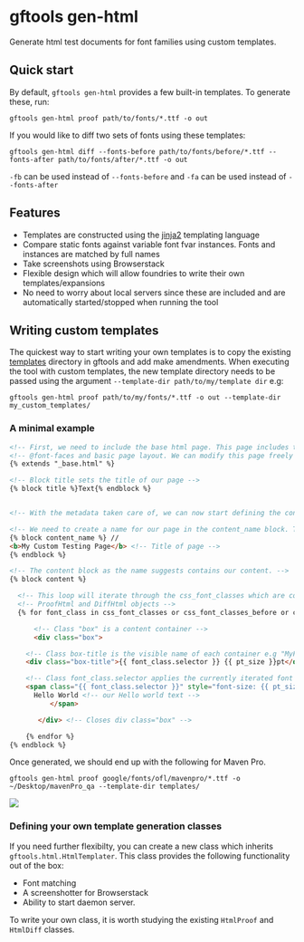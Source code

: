 # gftools gen-html

Generate html test documents for font families using custom templates.


## Quick start

By default, `gftools gen-html` provides a few built-in templates. To generate these, run:

`gftools gen-html proof path/to/fonts/*.ttf -o out`

If you would like to diff two sets of fonts using these templates:

`gftools gen-html diff --fonts-before path/to/fonts/before/*.ttf --fonts-after path/to/fonts/after/*.ttf -o out`

`-fb` can be used instead of `--fonts-before` and `-fa` can be used instead of `--fonts-after`


## Features

- Templates are constructed using the [jinja2](https://jinja.palletsprojects.com/en/2.11.x/) templating language
- Compare static fonts against variable font fvar instances. Fonts and instances are matched by full names
- Take screenshots using Browserstack
- Flexible design which will allow foundries to write their own templates/expansions
- No need to worry about local servers since these are included and are automatically started/stopped when running the tool


## Writing custom templates

The quickest way to start writing your own templates is to copy the existing [templates](https://github.com/googlefonts/gftools/tree/main/Lib/gftools/templates) directory in gftools and add make amendments. When executing the tool with custom templates, the new template directory needs to be passed using the argument `--template-dir path/to/my/template dir` e.g:

`gftools gen-html proof path/to/my/fonts/*.ttf -o out --template-dir my_custom_templates/`


### A minimal example


```HTML
<!-- First, we need to include the base html page. This page includes the css, -->
<!-- @font-faces and basic page layout. We can modify this page freely if needed. -->
{% extends "_base.html" %}

<!-- Block title sets the title of our page -->
{% block title %}Text{% endblock %}


<!-- With the metadata taken care of, we can now start defining the content of our page. -->

<!-- We need to create a name for our page in the content_name block. This is visible to users -->
{% block content_name %} //
<b>My Custom Testing Page</b> <!-- Title of page -->
{% endblock %}

<!-- The content block as the name suggests contains our content. -->
{% block content %}

  <!-- This loop will iterate through the css_font_classes which are contained in the -->
  <!-- ProofHtml and DiffHtml objects -->
  {% for font_class in css_font_classes or css_font_classes_before or css_font_classes_after %}

      <!-- Class "box" is a content container -->
      <div class="box"> 

	<!-- Class box-title is the visible name of each container e.g "MyFont-regular 32pt"  -->
	<div class="box-title">{{ font_class.selector }} {{ pt_size }}pt</div>

	<!-- Class font_class.selector applies the currently iterated font style to child elements -->
	<span class="{{ font_class.selector }}" style="font-size: {{ pt_size }}pt">
	  Hello World <!-- our Hello world text -->
          </span>

       </div> <!-- Closes div class="box" -->

    {% endfor %}
{% endblock %}
```

Once generated, we should end up with the following for Maven Pro.

`gftools gen-html proof google/fonts/ofl/mavenpro/*.ttf -o ~/Desktop/mavenPro_qa --template-dir templates/`

![](genned_result.png)



### Defining your own template generation classes

If you need further flexibilty, you can create a new class which inherits `gftools.html.HtmlTemplater`. This class provides the following functionality out of the box:
- Font matching
- A screenshotter for Browserstack
- Ability to start daemon server.

To write your own class, it is worth studying the existing `HtmlProof` and `HtmlDiff` classes.

